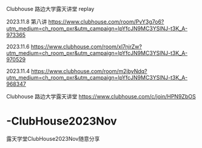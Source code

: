 Clubhouse 路边大学露天讲堂 replay

2023.11.8 第八讲
https://www.clubhouse.com/room/PvY3g7o6?utm_medium=ch_room_pxr&utm_campaign=lpYfcJN9MC3YSlNJ-t3K_A-973365

2023.11.6
https://www.clubhouse.com/room/xl7njrZw?utm_medium=ch_room_pxr&utm_campaign=lpYfcJN9MC3YSlNJ-t3K_A-970529

2023.11.4
https://www.clubhouse.com/room/m2jbyNdq?utm_medium=ch_room_pxr&utm_campaign=lpYfcJN9MC3YSlNJ-t3K_A-968347

Clubhouse 路边大学露天讲堂
https://www.clubhouse.com/c/join/HPN9ZbOS

# -ClubHouse2023Nov
露天学堂ClubHouse2023Nov随意分享
